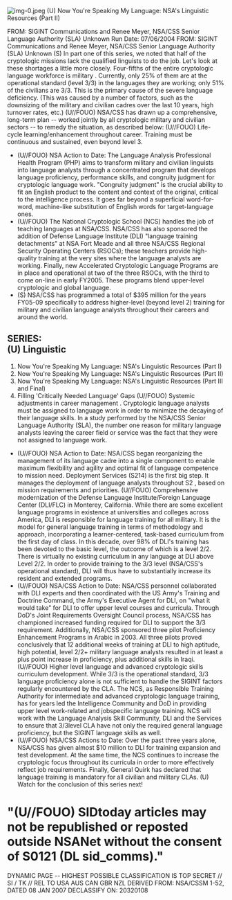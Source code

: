 ![img-0.jpeg](img-0.jpeg)
(U) Now You're Speaking My Language: NSA's Linguistic Resources (Part II)

FROM: SIGINT Communications and Renee Meyer, NSA/CSS Senior Language Authority (SLA)
Unknown
Run Date: 07/06/2004
FROM: SIGINT Communications and Renee Meyer, NSA/CSS Senior Language Authority (SLA)
Unknown
(S) In part one of this series, we noted that half of the cryptologic missions lack the qualified linguists to do the job. Let's look at these shortages a little more closely. Four-fifths of the entire cryptologic language workforce is military . Currently, only $25 \%$ of them are at the operational standard (level 3/3) in the languages they are working; only $51 \%$ of the civilians are $3 / 3$. This is the primary cause of the severe language deficiency. (This was caused by a number of factors, such as the downsizing of the military and civilian cadres over the last 10 years, high turnover rates, etc.)
(U//FOUO) NSA/CSS has drawn up a comprehensive, long-term plan -- worked jointly by all cryptologic military and civilian sectors -- to remedy the situation, as described below:
(U//FOUO) Life-cycle learning/enhancement throughout career. Training must be continuous and sustained, even beyond level 3.

- (U//FOUO) NSA Action to Date: The Language Analysis Professional Health Program (PHP) aims to transform military and civilian linguists into language analysts through a concentrated program that develops language proficiency, performance skills, and congruity judgment for cryptologic language work. "Congruity judgment" is the crucial ability to fit an English product to the content and context of the original, critical to the intelligence process. It goes far beyond a superficial word-for-word, machine-like substitution of English words for target-language ones.
- (U//FOUO) The National Cryptologic School (NCS) handles the job of teaching languages at NSA/CSS. NSA/CSS has also sponsored the addition of Defense Language Institute (DLI) "language training detachments" at NSA Fort Meade and all three NSA/CSS Regional Security Operating Centers (RSOCs); these teachers provide high-quality training at the very sites where the language analysts are working. Finally, new Accelerated Cryptologic Language Programs are in place and operational at two of the three RSOCs, with the third to come on-line in early FY2005. These programs blend upper-level cryptologic and global language.
- (S) NSA/CSS has programmed a total of $\$ 395$ million for the years FY05-09 specifically to address higher-level (beyond level 2) training for military and civilian language analysts throughout their careers and around the world.


## SERIES: <br> (U) Linguistic

1. Now You're Speaking My Language: NSA's Linguistic Resources (Part I)
2. Now You're Speaking My Language: NSA's Linguistic Resources (Part II)
3. Now You're Speaking My Language: NSA's Linguistic Resources (Part III and Final)
4. Filling 'Critically Needed Language' Gaps
(U//FOUO) Systemic adjustments in career management . Cryptologic language analysts must be assigned to language work in order to minimize the decaying of their language skills. In a study performed by the NSA/CSS Senior Language Authority (SLA), the number one reason for military language analysts leaving the career field or service was the fact that they were not assigned to language work.

- (U//FOUO) NSA Action to Date: NSA/CSS began reorganizing the management of its language cadre into a single component to enable maximum flexibility and agility and optimal fit of language competence to mission need. Deployment Services (S214) is the first big step. It manages the deployment of language analysts throughout S2 , based on mission requirements and priorities.
(U//FOUO) Comprehensive modernization of the Defense Language Institute/Foreign Language Center (DLI/FLC) in Monterey, California. While there are some excellent language programs in existence at universities and colleges across America, DLI is responsible for language training for all military. It is the model for general language training in terms of methodology and approach, incorporating a learner-centered, task-based curriculum from the first day of class. In this decade, over 98\% of DLI's training has been devoted to the basic level, the outcome of which is a level $2 / 2$. There is virtually no existing curriculum in any language at DLI above Level 2/2. In order to provide training to the $3 / 3$ level (NSA/CSS's operational standard), DLI will thus have to substantially increase its resident and extended programs.
- (U//FOUO) NSA/CSS Action to Date: NSA/CSS personnel collaborated with DLI experts and then coordinated with the US Army's Training and Doctrine Command, the Army's Executive Agent for DLI, on "what it would take" for DLI to offer upper level courses and curricula. Through DoD's Joint Requirements Oversight Council process, NSA/CSS has championed increased funding required for DLI to support the $3 / 3$ requirement. Additionally, NSA/CSS sponsored three pilot Proficiency Enhancement Programs in Arabic in 2003. All three pilots proved conclusively that 12 additional weeks of training at DLI to high aptitude, high potential, level $2 / 2+$ military language analysts resulted in at least a plus point increase in proficiency, plus additional skills in Iraqi.
(U//FOUO) Higher level language and advanced cryptologic skills curriculum development. While $3 / 3$ is the operational standard, $3 / 3$ language proficiency alone is not sufficient to handle the SIGINT factors regularly encountered by the CLA. The NCS, as Responsible Training Authority for intermediate and advanced cryptologic language training, has for years led the Intelligence Community and DoD in providing upper level work-related and jobspecific language training. NCS will work with the Language Analysis Skill Community, DLI and the Services to ensure that 3/3level CLA have not only the required general language proficiency, but the SIGINT language skills as well.
- (U//FOUO) NSA/CSS Actions to Date: Over the past three years alone, NSA/CSS has given almost $\$ 10$ million to DLI for training expansion and test development. At the same time, the NCS continues to increase the cryptologic focus throughout its curricula in order to more effectively reflect job requirements. Finally, General Quirk has declared that
language training is mandatory for all civilian and military CLAs.
(U) Watch for the conclusion of this series next!

# "(U//FOUO) SIDtoday articles may not be republished or reposted outside NSANet without the consent of S0121 (DL sid_comms)." 

DYNAMIC PAGE -- HIGHEST POSSIBLE CLASSIFICATION IS TOP SECRET // SI / TK // REL TO USA AUS CAN GBR NZL DERIVED FROM: NSA/CSSM 1-52, DATED 08 JAN 2007 DECLASSIFY ON: 20320108
